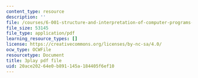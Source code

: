 ```yaml
---
content_type: resource
description: ''
file: /courses/6-001-structure-and-interpretation-of-computer-programs-spring-2005/20ace20264e0b891145a184405f6ef10_bV87UzKMRtE.pdf
file_size: 53145
file_type: application/pdf
learning_resource_types: []
license: https://creativecommons.org/licenses/by-nc-sa/4.0/
ocw_type: OCWFile
resourcetype: Document
title: 3play pdf file
uid: 20ace202-64e0-b891-145a-184405f6ef10
---
```

